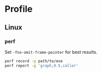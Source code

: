 # Profile

## Linux

### perf

Set `-fno-omit-frame-pointer` for best results.

```sh
perf record -g path/to/exe
perf report -g 'graph,0.5,caller'
```

